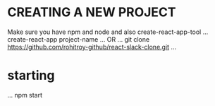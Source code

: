 # CREATING A NEW PROJECT
Make sure you have npm and node and also create-react-app-tool
...
create-react-app project-name
...
OR
...
git clone https://github.com/rohitroy-github/react-slack-clone.git
...
# starting
...
npm start

